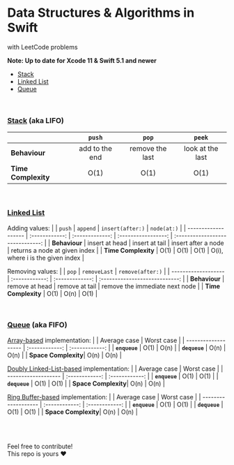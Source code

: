 # Data Structures &amp; Algorithms in Swift
with LeetCode problems

**Note: Up to date for Xcode 11 &amp; Swift 5.1 and newer**

- [Stack](#stack-aka-lifo)
- [Linked List](#linked-list)
- [Queue](#queue-aka-fifo)    

<br>

### [Stack](Stack/Stack/Stack.swift) (aka LIFO)
|                     |     `push`     |      `pop`      |      `peek`      |
| ------------------- | :------------: | :-------------: | :--------------: |
| **Behaviour**       | add to the end | remove the last | look at the last |
| **Time Complexity** |      O(1)      |      O(1)       |       O(1)       |

<br>

### [Linked List](LinkedList/LinkedList/LinkedList.swift)
Adding values:
|                     |     `push`     |    `append`     |  `insert(after:)`   |           `node(at:)`            |
| ------------------- | :------------: | :-------------: | :-----------------: | :------------------------------: |
| **Behaviour**       | insert at head | insert at tail  | insert after a node |  returns a node at given index   |
| **Time Complexity** |      O(1)      |      O(1)       |        O(1)         | O(i), where i is the given index |

Removing values:
|                     |     `pop`      |  `removeLast`   |        `remove(after:)`        |
| ------------------- | :------------: | :-------------: | :----------------------------: |
| **Behaviour**       | remove at head | remove at tail  | remove the immediate next node |
| **Time Complexity** |      O(1)      |      O(n)       |              O(1)              |

<br>

### [Queue](Queue/Queue/QueueProtocol.swift) (aka FIFO)
[Array-based](Queue/Queue/QueueArray.swift) implementation:
|                     | Average case   | Worst case     |
| ------------------- | :------------: | :------------: |
| **`enqueue`**       | O(1)           | O(n)           |
| **`dequeue`**       | O(n)           | O(n)           |
| **Space Complexity**| O(n)           | O(n)           |

[Doubly Linked-List-based](Queue/Queue/QueueLinkedList.swift) implementation:
|                     | Average case   | Worst case     |
| ------------------- | :------------: | :------------: |
| **`enqueue`**       | O(1)           | O(1)           |
| **`dequeue`**       | O(1)           | O(1)           |
| **Space Complexity**| O(n)           | O(n)           |

[Ring Buffer-based](Queue/Queue/QueueRingBuffer.swift) implementation:
|                     | Average case   | Worst case     |
| ------------------- | :------------: | :------------: |
| **`enqueue`**       | O(1)           | O(1)           |
| **`dequeue`**       | O(1)           | O(1)           |
| **Space Complexity**| O(n)           | O(n)           |

<br><br>

Feel free to contribute! <br>
This repo is yours ❤️
